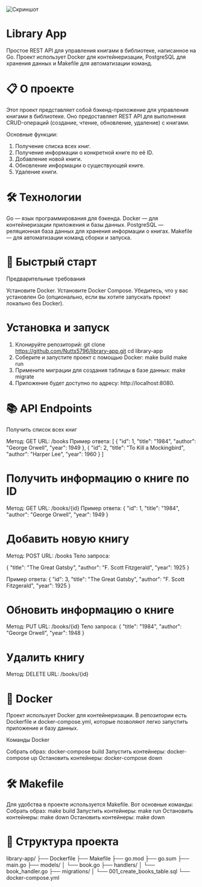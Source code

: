 ![Скриншот](images/Go.png)
# Library App
Простое REST API для управления книгами в библиотеке, написанное на Go. Проект использует Docker для контейнеризации, PostgreSQL для хранения данных и Makefile для автоматизации команд.

# 📋 О проекте

Этот проект представляет собой бэкенд-приложение для управления книгами в библиотеке. Оно предоставляет REST API для выполнения CRUD-операций (создание, чтение, обновление, удаление) с книгами.

Основные функции:

1) Получение списка всех книг.
2) Получение информации о конкретной книге по её ID.
3) Добавление новой книги.
4) Обновление информации о существующей книге.
5) Удаление книги.

# 🛠  Технологии

Go — язык программирования для бэкенда.
Docker — для контейнеризации приложения и базы данных.
PostgreSQL — реляционная база данных для хранения информации о книгах.
Makefile — для автоматизации команд сборки и запуска.

# 🚀 Быстрый старт

Предварительные требования

Установите Docker.
Установите Docker Compose.
Убедитесь, что у вас установлен Go (опционально, если вы хотите запускать проект локально без Docker).

# Установка и запуск

1) Клонируйте репозиторий:
   git clone https://github.com/Nutts5796/library-app.git
   cd library-app
2) Соберите и запустите проект с помощью Docker:
    make build
    make run
3) Примените миграции для создания таблицы в базе данных:
    make migrate
4) Приложение будет доступно по адресу: http://localhost:8080.

# 📚 API Endpoints

Получить список всех книг

Метод: GET
URL: /books
Пример ответа:
    [
  {
    "id": 1,
    "title": "1984",
    "author": "George Orwell",
    "year": 1949
  },
  {
    "id": 2,
    "title": "To Kill a Mockingbird",
    "author": "Harper Lee",
    "year": 1960
  }
]

# Получить информацию о книге по ID
Метод: GET
URL: /books/{id}
Пример ответа:
    {
  "id": 1,
  "title": "1984",
  "author": "George Orwell",
  "year": 1949
}

# Добавить новую книгу

Метод: POST
URL: /books
Тело запроса:

{
  "title": "The Great Gatsby",
  "author": "F. Scott Fitzgerald",
  "year": 1925
}

Пример ответа:
    {
  "id": 3,
  "title": "The Great Gatsby",
  "author": "F. Scott Fitzgerald",
  "year": 1925
}

# Обновить информацию о книге

Метод: PUT
URL: /books/{id}
Тело запроса:
    {
  "title": "1984",
  "author": "George Orwell",
  "year": 1948
}

# Удалить книгу

Метод: DELETE
URL: /books/{id}

# 🐳 Docker

Проект использует Docker для контейнеризации. В репозитории есть Dockerfile и docker-compose.yml, которые позволяют легко запустить приложение и базу данных.

Команды Docker

Собрать образ:
    docker-compose build
Запустить контейнеры:
    docker-compose up
Остановить контейнеры:
    docker-compose down

# 🛠 Makefile

Для удобства в проекте используется Makefile. Вот основные команды:
Собрать образ:
    make build
Запустить контейнеры:
    make run
Остановить контейнеры:
    make down
Остановить контейнеры:
    make down

# 📁 Структура проекта

library-app/
├── Dockerfile
├── Makefile
├── go.mod
├── go.sum
├── main.go
├── models/
│   └── book.go
├── handlers/
│   └── book_handler.go
├── migrations/
│   └── 001_create_books_table.sql
└── docker-compose.yml
